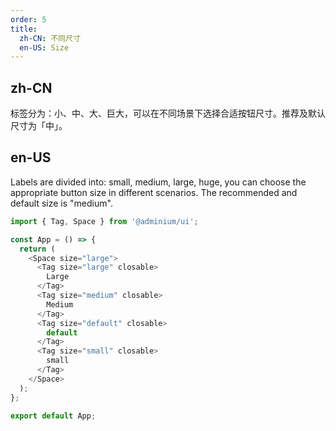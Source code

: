 ```yaml
---
order: 5
title:
  zh-CN: 不同尺寸
  en-US: Size
---
```


## zh-CN

标签分为：小、中、大、巨大，可以在不同场景下选择合适按钮尺寸。推荐及默认尺寸为「中」。

## en-US

Labels are divided into: small, medium, large, huge, you can choose the appropriate button size in different scenarios. The recommended and default size is "medium".

```js
import { Tag, Space } from '@adminium/ui';

const App = () => {
  return (
    <Space size="large">
      <Tag size="large" closable>
        Large
      </Tag>
      <Tag size="medium" closable>
        Medium
      </Tag>
      <Tag size="default" closable>
        default
      </Tag>
      <Tag size="small" closable>
        small
      </Tag>
    </Space>
  );
};

export default App;
```
